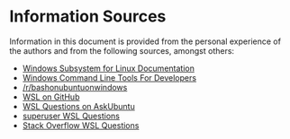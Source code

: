 # Information Sources
Information in this document is provided from the personal experience
of the authors and from the following sources, amongst others:

- [Windows Subsystem for Linux Documentation](
https://docs.microsoft.com/en-us/windows/wsl/about)
- [Windows Command Line Tools For Developers](
https://blogs.microsoft.com/commandline/)
- [/r/bashonubuntuonwindows](
https://www.reddit.com/r/bashonubuntuonwindows/)
- [WSL on GitHub](https://github.com/Microsoft/WSL)
- [WSL Questions on AskUbuntu](
https://askubuntu.com/questions/tagged/wsl)
- [superuser WSL Questions](
https://superuser.com/questions/tagged/windows-subsystem-for-linux)
- [Stack Overflow WSL Questions](
https://stackoverflow.com/questions/tagged/windows-subsystem-for-linux)